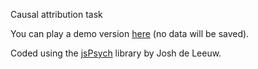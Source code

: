 Causal attribution task

You can play a demo version [here](https://modcomp-i2.web.app/) (no data will be saved).

Coded using the [jsPsych](https://www.jspsych.org/7.2/about/about/) library by Josh de Leeuw.




